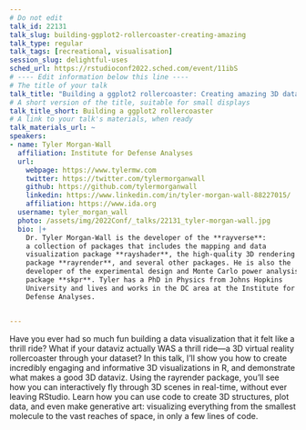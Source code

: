 ```yaml
---
# Do not edit
talk_id: 22131
talk_slug: building-ggplot2-rollercoaster-creating-amazing
talk_type: regular
talk_tags: [recreational, visualisation]
session_slug: delightful-uses
sched_url: https://rstudioconf2022.sched.com/event/11ibS
# ---- Edit information below this line ----
# The title of your talk
talk_title: "Building a ggplot2 rollercoaster: Creating amazing 3D data visualizations in R"
# A short version of the title, suitable for small displays
talk_title_short: Building a ggplot2 rollercoaster
# A link to your talk's materials, when ready
talk_materials_url: ~
speakers:
- name: Tyler Morgan-Wall
  affiliation: Institute for Defense Analyses
  url:
    webpage: https://www.tylermw.com
    twitter: https://twitter.com/tylermorganwall
    github: https://github.com/tylermorganwall
    linkedin: https://www.linkedin.com/in/tyler-morgan-wall-88227015/
    affiliation: https://www.ida.org
  username: tyler_morgan_wall
  photo: /assets/img/2022Conf/_talks/22131_tyler-morgan-wall.jpg
  bio: |+
    Dr. Tyler Morgan-Wall is the developer of the **rayverse**:
    a collection of packages that includes the mapping and data
    visualization package **rayshader**, the high-quality 3D rendering
    package **rayrender**, and several other packages. He is also the
    developer of the experimental design and Monte Carlo power analysis
    package **skpr**. Tyler has a PhD in Physics from Johns Hopkins
    University and lives and works in the DC area at the Institute for
    Defense Analyses.


---
```


<!-- ABSTRACT ----
Please write abstract below. You may use simple markdown (links, code style, bold, italics)
-->

Have you ever had so much fun building a data visualization that it felt like
a thrill ride? What if your dataviz actually WAS a thrill ride—a 3D virtual
reality rollercoaster through your dataset? In this talk, I’ll show you how
to create incredibly engaging and informative 3D visualizations in R, and
demonstrate what makes a good 3D dataviz. Using the rayrender package, you’ll
see how you can interactively fly through 3D scenes in real-time, without ever
leaving RStudio. Learn how you can use code to create 3D structures, plot data,
and even make generative art: visualizing everything from the smallest molecule
to the vast reaches of space, in only a few lines of code.
